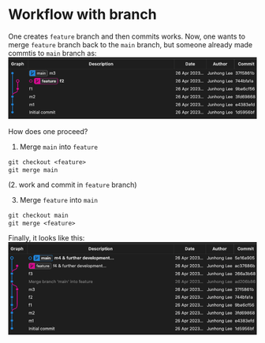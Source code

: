 # Workflow with branch

One creates `feature` branch and then commits works. Now, one wants to merge `feature` branch back to the `main` branch, but someone already made commtis to `main` branch as:
![branch1](./branch1.png)

How does one proceed? 

1. Merge `main` into `feature`
```shell
git checkout <feature>
git merge main
```

(2. work and commit in `feature` branch)

3. Merge `feature` into `main`
```shell
git checkout main
git merge <feature>
```

Finally, it looks like this:
![branch2](./branch2.png)